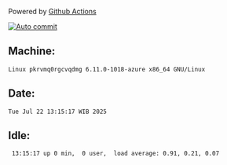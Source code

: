 Powered by [Github Actions](https://github.com/features/actions)

[![Auto commit](https://github.com/hiage/workstation/workflows/Auto%20commit/badge.svg)](https://github.com/hiage/workstation/actions?query=workflow%3A%22Auto+commit%22)

## Machine:
```
Linux pkrvmq0rgcvqdmg 6.11.0-1018-azure x86_64 GNU/Linux
```
## Date:
```
Tue Jul 22 13:15:17 WIB 2025
```
## Idle:
```
 13:15:17 up 0 min,  0 user,  load average: 0.91, 0.21, 0.07
```
